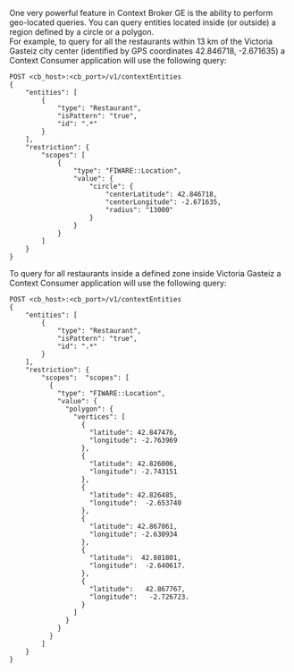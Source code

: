 One very powerful feature in Context Broker GE is the ability to perform
geo-located queries. You can query entities located inside (or outside)
a region defined by a circle or a polygon.  
 For example, to query for all the restaurants within 13 km of the
Victoria Gasteiz city center (identified by GPS coordinates 42.846718, -2.671635)
a Context Consumer application will use the following query:

    POST <cb_host>:<cb_port>/v1/contextEntities
    {
        "entities": [
            {
                "type": "Restaurant",
                "isPattern": "true",
                "id": ".*"
            }
        ],
        "restriction": {
            "scopes": [
                {
                    "type": "FIWARE::Location",
                    "value": {
                        "circle": {
                            "centerLatitude": 42.846718,
                            "centerLongitude": -2.671635,
                            "radius": "13000"
                        }
                    }
                }
            ]
        }
    }



To query for all restaurants inside a defined zone inside Victoria Gasteiz a Context Consumer application will use the following query: 


    POST <cb_host>:<cb_port>/v1/contextEntities
    {
        "entities": [
            {
                "type": "Restaurant",
                "isPattern": "true",
                "id": ".*"
            }
        ],
        "restriction": {
            "scopes":  "scopes": [
              {
                "type": "FIWARE::Location",
                "value": {
                  "polygon": {
                    "vertices": [
                      {
                        "latitude": 42.847476,
                        "longitude": -2.763969
                      },
                      {
                        "latitude": 42.826006,
                        "longitude": -2.743151
                      },
                      {
                        "latitude": 42.826485,
                        "longitude":  -2.653740
                      },
                      {
                        "latitude": 42.867061,
                        "longitude": -2.630934
                      },
                      {
                        "latitude":  42.881801,
                        "longitude":  -2.640617.
                      },
                      {
                        "latitude":   42.867767,
                        "longitude":   -2.726723.
                      }
                    ]
                  }
                }
              }
            ]
        }
    }

